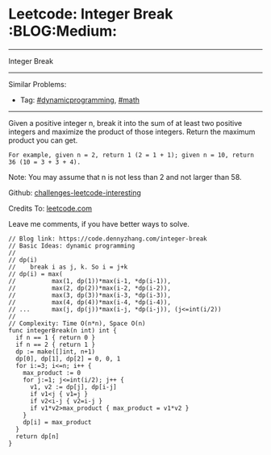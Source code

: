# Leetcode: Integer Break     :BLOG:Medium:


---

Integer Break  

---

Similar Problems:  
-   Tag: [#dynamicprogramming](https://code.dennyzhang.com/tag/dynamicprogramming), [#math](https://code.dennyzhang.com/tag/math)

---

Given a positive integer n, break it into the sum of at least two positive integers and maximize the product of those integers. Return the maximum product you can get.  

    For example, given n = 2, return 1 (2 = 1 + 1); given n = 10, return 36 (10 = 3 + 3 + 4).

Note: You may assume that n is not less than 2 and not larger than 58.  

Github: [challenges-leetcode-interesting](https://github.com/DennyZhang/challenges-leetcode-interesting/tree/master/integer-break)  

Credits To: [leetcode.com](https://leetcode.com/problems/integer-break/description/)  

Leave me comments, if you have better ways to solve.  

    // Blog link: https://code.dennyzhang.com/integer-break
    // Basic Ideas: dynamic programming
    //
    // dp(i)
    //    break i as j, k. So i = j+k
    // dp(i) = max(
    //          max(1, dp(1))*max(i-1, *dp(i-1)),
    //          max(2, dp(2))*max(i-2, *dp(i-2)), 
    //          max(3, dp(3))*max(i-3, *dp(i-3)), 
    //          max(4, dp(4))*max(i-4, *dp(i-4)),
    // ...      max(j, dp(j))*max(i-j, *dp(i-j)), (j<=int(i/2))
    //
    // Complexity: Time O(n*n), Space O(n)
    func integerBreak(n int) int {
      if n == 1 { return 0 }
      if n == 2 { return 1 }
      dp := make([]int, n+1)
      dp[0], dp[1], dp[2] = 0, 0, 1
      for i:=3; i<=n; i++ {
        max_product := 0
        for j:=1; j<=int(i/2); j++ {
          v1, v2 := dp[j], dp[i-j]
          if v1<j { v1=j }
          if v2<i-j { v2=i-j }
          if v1*v2>max_product { max_product = v1*v2 }
        }
        dp[i] = max_product
      }
      return dp[n]
    }